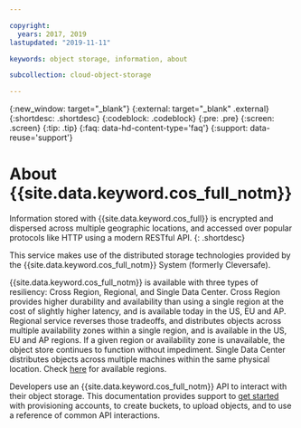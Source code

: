 ```yaml
---

copyright:
  years: 2017, 2019
lastupdated: "2019-11-11"

keywords: object storage, information, about

subcollection: cloud-object-storage

---
```

{:new_window: target="_blank"}
{:external: target="_blank" .external}
{:shortdesc: .shortdesc}
{:codeblock: .codeblock}
{:pre: .pre}
{:screen: .screen}
{:tip: .tip}
{:faq: data-hd-content-type='faq'}
{:support: data-reuse='support'}

# About {{site.data.keyword.cos_full_notm}}

Information stored with {{site.data.keyword.cos_full}} is encrypted and dispersed across multiple geographic locations, and accessed over popular protocols like HTTP using a modern RESTful API. 
{: .shortdesc}

This service makes use of the distributed storage technologies provided by the {{site.data.keyword.cos_full_notm}} System (formerly Cleversafe).

{{site.data.keyword.cos_full_notm}} is available with three types of resiliency: Cross Region, Regional, and Single Data Center.  Cross Region provides higher durability and availability than using a single region at the cost of slightly higher latency, and is available today in the US, EU and AP. Regional service reverses those tradeoffs, and distributes objects across multiple availability zones within a single region, and is available in the US, EU and AP regions. If a given region or availability zone is unavailable, the object store continues to function without impediment.  Single Data Center distributes objects across multiple machines within the same physical location. Check [here](/docs/cloud-object-storage?topic=cloud-object-storage-endpoints) for available regions.

Developers use an {{site.data.keyword.cos_full_notm}} API to interact with their object storage. This documentation provides support to [get started](/docs/cloud-object-storage?topic=cloud-object-storage-getting-started) with provisioning accounts, to create buckets, to upload objects, and to use a reference of common API interactions.


